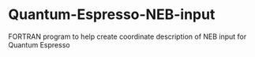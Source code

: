 # Quantum-Espresso-NEB-input
FORTRAN program to help create coordinate description of NEB input for Quantum Espresso

